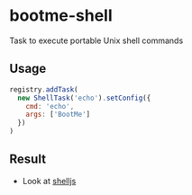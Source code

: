 # bootme-shell

Task to execute portable Unix shell commands

## Usage

```js
registry.addTask(
  new ShellTask('echo').setConfig({
    cmd: 'echo',
    args: ['BootMe']
  })
)
```

## Result

- Look at [shelljs](https://github.com/shelljs/shelljs)
